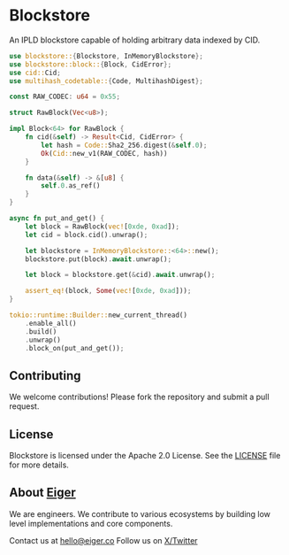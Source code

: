 # Blockstore

An IPLD blockstore capable of holding arbitrary data indexed by CID.

```rust
use blockstore::{Blockstore, InMemoryBlockstore};
use blockstore::block::{Block, CidError};
use cid::Cid;
use multihash_codetable::{Code, MultihashDigest};

const RAW_CODEC: u64 = 0x55;

struct RawBlock(Vec<u8>);

impl Block<64> for RawBlock {
    fn cid(&self) -> Result<Cid, CidError> {
        let hash = Code::Sha2_256.digest(&self.0);
        Ok(Cid::new_v1(RAW_CODEC, hash))
    }

    fn data(&self) -> &[u8] {
        self.0.as_ref()
    }
}

async fn put_and_get() {
    let block = RawBlock(vec![0xde, 0xad]);
    let cid = block.cid().unwrap();

    let blockstore = InMemoryBlockstore::<64>::new();
    blockstore.put(block).await.unwrap();

    let block = blockstore.get(&cid).await.unwrap();

    assert_eq!(block, Some(vec![0xde, 0xad]));
}

tokio::runtime::Builder::new_current_thread()
    .enable_all()
    .build()
    .unwrap()
    .block_on(put_and_get());
```

## Contributing

We welcome contributions! Please fork the repository and submit a pull request.

## License

Blockstore is licensed under the Apache 2.0 License. See the [LICENSE](./LICENSE) file for more details.

## About [Eiger](https://www.eiger.co)

We are engineers. We contribute to various ecosystems by building low level implementations and core components.

Contact us at hello@eiger.co
Follow us on [X/Twitter](https://x.com/eiger_co)


